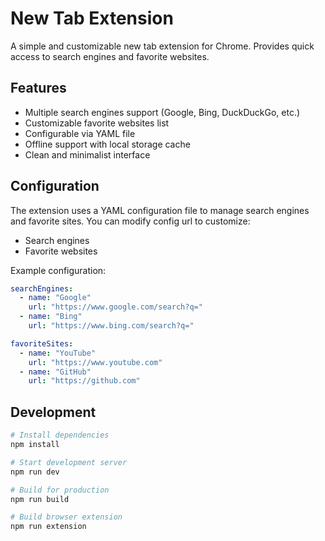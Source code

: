 # New Tab Extension

A simple and customizable new tab extension for Chrome. Provides quick access to search engines and favorite websites.

## Features

- Multiple search engines support (Google, Bing, DuckDuckGo, etc.)
- Customizable favorite websites list
- Configurable via YAML file
- Offline support with local storage cache
- Clean and minimalist interface

## Configuration

The extension uses a YAML configuration file to manage search engines and favorite sites. You can modify config url to customize:

- Search engines
- Favorite websites

Example configuration:

```yaml
searchEngines:
  - name: "Google"
    url: "https://www.google.com/search?q="
  - name: "Bing"
    url: "https://www.bing.com/search?q="

favoriteSites:
  - name: "YouTube"
    url: "https://www.youtube.com"
  - name: "GitHub"
    url: "https://github.com"
```

## Development

```bash
# Install dependencies
npm install

# Start development server
npm run dev

# Build for production
npm run build

# Build browser extension
npm run extension
```
